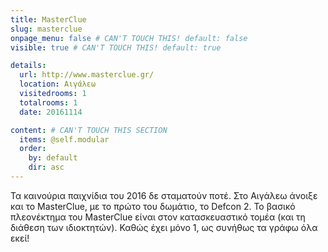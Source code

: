 ```yaml
---
title: MasterClue
slug: masterclue
onpage_menu: false # CAN'T TOUCH THIS! default: false
visible: true # CAN'T TOUCH THIS! default: true

details:
  url: http://www.masterclue.gr/
  location: Αιγάλεω
  visitedrooms: 1
  totalrooms: 1
  date: 20161114

content: # CAN'T TOUCH THIS SECTION
  items: @self.modular
  order:
    by: default
    dir: asc
---
```


Τα καινούρια παιχνίδια του 2016 δε σταματούν ποτέ. Στο Αιγάλεω άνοιξε και το MasterClue, με το πρώτο του δωμάτιο, το Defcon 2.
Το βασικό πλεονέκτημα του MasterClue είναι στον κατασκευαστικό τομέα (και τη διάθεση των ιδιοκτητών).
Καθώς έχει μόνο 1, ως συνήθως τα γράφω όλα εκεί!
